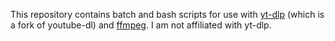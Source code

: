 This repository contains batch and bash scripts for use with [yt-dlp](https://github.com/yt-dlp/yt-dlp) (which is a fork of youtube-dl) and [ffmpeg](https://github.com/FFmpeg/FFmpeg). I am not affiliated with yt-dlp. 
